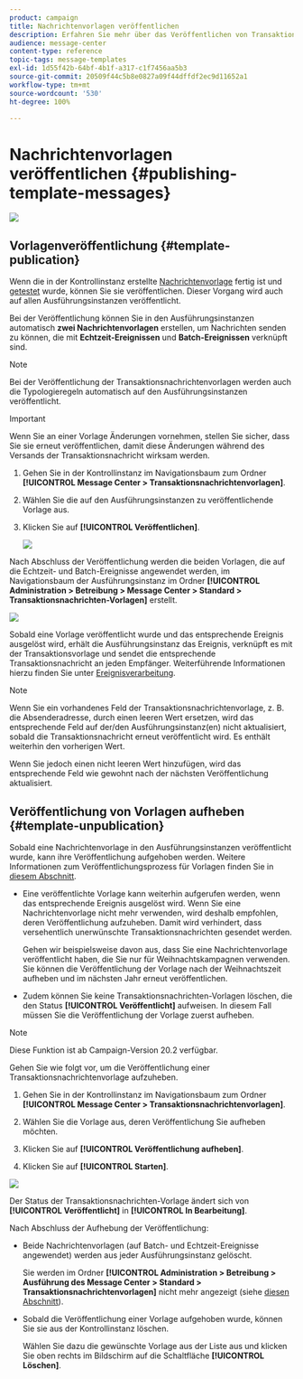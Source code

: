 ```yaml
---
product: campaign
title: Nachrichtenvorlagen veröffentlichen
description: Erfahren Sie mehr über das Veröffentlichen von Transaktionsnachrichten sowie das Aufheben von deren Veröffentlichung in Adobe Campaign Classic.
audience: message-center
content-type: reference
topic-tags: message-templates
exl-id: 1d55f42b-64bf-4b1f-a317-c1f7456aa5b3
source-git-commit: 20509f44c5b8e0827a09f44dffdf2ec9d11652a1
workflow-type: tm+mt
source-wordcount: '530'
ht-degree: 100%

---
```


# Nachrichtenvorlagen veröffentlichen {#publishing-template-messages}

![](../../assets/v7-only.svg)

## Vorlagenveröffentlichung {#template-publication}

Wenn die in der Kontrollinstanz erstellte [Nachrichtenvorlage](../../message-center/using/creating-the-message-template.md) fertig ist und [getestet](../../message-center/using/testing-message-templates.md) wurde, können Sie sie veröffentlichen. Dieser Vorgang wird auch auf allen Ausführungsinstanzen veröffentlicht.

Bei der Veröffentlichung können Sie in den Ausführungsinstanzen automatisch **zwei Nachrichtenvorlagen** erstellen, um Nachrichten senden zu können, die mit **Echtzeit-Ereignissen** und **Batch-Ereignissen** verknüpft sind.

>[!NOTE]
>
>Bei der Veröffentlichung der Transaktionsnachrichtenvorlagen werden auch die Typologieregeln automatisch auf den Ausführungsinstanzen veröffentlicht.

>[!IMPORTANT]
>
>Wenn Sie an einer Vorlage Änderungen vornehmen, stellen Sie sicher, dass Sie sie erneut veröffentlichen, damit diese Änderungen während des Versands der Transaktionsnachricht wirksam werden.

1. Gehen Sie in der Kontrollinstanz im Navigationsbaum zum Ordner **[!UICONTROL Message Center > Transaktionsnachrichtenvorlagen]**.
1. Wählen Sie die auf den Ausführungsinstanzen zu veröffentlichende Vorlage aus.
1. Klicken Sie auf **[!UICONTROL Veröffentlichen]**.

   ![](assets/messagecenter_publish_model_008.png)

Nach Abschluss der Veröffentlichung werden die beiden Vorlagen, die auf die Echtzeit- und Batch-Ereignisse angewendet werden, im Navigationsbaum der Ausführungsinstanz im Ordner **[!UICONTROL Administration > Betreibung > Message Center > Standard > Transaktionsnachrichten-Vorlagen]** erstellt.

![](assets/messagecenter_deployed_model_001.png)

Sobald eine Vorlage veröffentlicht wurde und das entsprechende Ereignis ausgelöst wird, erhält die Ausführungsinstanz das Ereignis, verknüpft es mit der Transaktionsvorlage und sendet die entsprechende Transaktionsnachricht an jeden Empfänger. Weiterführende Informationen hierzu finden Sie unter [Ereignisverarbeitung](../../message-center/using/about-event-processing.md).

>[!NOTE]
>
>Wenn Sie ein vorhandenes Feld der Transaktionsnachrichtenvorlage, z. B. die Absenderadresse, durch einen leeren Wert ersetzen, wird das entsprechende Feld auf der/den Ausführungsinstanz(en) nicht aktualisiert, sobald die Transaktionsnachricht erneut veröffentlicht wird. Es enthält weiterhin den vorherigen Wert.
>
>Wenn Sie jedoch einen nicht leeren Wert hinzufügen, wird das entsprechende Feld wie gewohnt nach der nächsten Veröffentlichung aktualisiert.

## Veröffentlichung von Vorlagen aufheben {#template-unpublication}

Sobald eine Nachrichtenvorlage in den Ausführungsinstanzen veröffentlicht wurde, kann ihre Veröffentlichung aufgehoben werden. Weitere Informationen zum Veröffentlichungsprozess für Vorlagen finden Sie in [diesem Abschnitt](#template-publication).

* Eine veröffentlichte Vorlage kann weiterhin aufgerufen werden, wenn das entsprechende Ereignis ausgelöst wird. Wenn Sie eine Nachrichtenvorlage nicht mehr verwenden, wird deshalb empfohlen, deren Veröffentlichung aufzuheben. Damit wird verhindert, dass versehentlich unerwünschte Transaktionsnachrichten gesendet werden.

   Gehen wir beispielsweise davon aus, dass Sie eine Nachrichtenvorlage veröffentlicht haben, die Sie nur für Weihnachtskampagnen verwenden. Sie können die Veröffentlichung der Vorlage nach der Weihnachtszeit aufheben und im nächsten Jahr erneut veröffentlichen.

* Zudem können Sie keine Transaktionsnachrichten-Vorlagen löschen, die den Status **[!UICONTROL Veröffentlicht]** aufweisen. In diesem Fall müssen Sie die Veröffentlichung der Vorlage zuerst aufheben.

>[!NOTE]
>
>Diese Funktion ist ab Campaign-Version 20.2 verfügbar.

Gehen Sie wie folgt vor, um die Veröffentlichung einer Transaktionsnachrichtenvorlage aufzuheben.

1. Gehen Sie in der Kontrollinstanz im Navigationsbaum zum Ordner **[!UICONTROL Message Center > Transaktionsnachrichtenvorlagen]**.
1. Wählen Sie die Vorlage aus, deren Veröffentlichung Sie aufheben möchten.
1. Klicken Sie auf **[!UICONTROL Veröffentlichung aufheben]**.

   <!--1. Fill in the **[!UICONTROL Log of the process]** field.-->

1. Klicken Sie auf **[!UICONTROL Starten]**.

![](assets/message-center-unpublish.png)

Der Status der Transaktionsnachrichten-Vorlage ändert sich von **[!UICONTROL Veröffentlicht]** in **[!UICONTROL In Bearbeitung]**.

Nach Abschluss der Aufhebung der Veröffentlichung:

* Beide Nachrichtenvorlagen (auf Batch- und Echtzeit-Ereignisse angewendet) werden aus jeder Ausführungsinstanz gelöscht.

   Sie werden im Ordner **[!UICONTROL Administration > Betreibung > Ausführung des Message Center > Standard > Transaktionsnachrichtenvorlagen]** nicht mehr angezeigt (siehe [diesen Abschnitt](#template-publication)).

* Sobald die Veröffentlichung einer Vorlage aufgehoben wurde, können Sie sie aus der Kontrollinstanz löschen.

   Wählen Sie dazu die gewünschte Vorlage aus der Liste aus und klicken Sie oben rechts im Bildschirm auf die Schaltfläche **[!UICONTROL Löschen]**.
